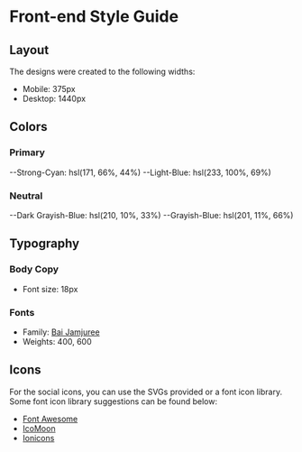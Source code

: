 # Front-end Style Guide

## Layout

The designs were created to the following widths:

- Mobile: 375px
- Desktop: 1440px

## Colors

### Primary

--Strong-Cyan: hsl(171, 66%, 44%)
--Light-Blue: hsl(233, 100%, 69%)

### Neutral

--Dark Grayish-Blue: hsl(210, 10%, 33%)
--Grayish-Blue: hsl(201, 11%, 66%)

## Typography

### Body Copy

- Font size: 18px

### Fonts

- Family: [Bai Jamjuree](https://fonts.google.com/specimen/Bai+Jamjuree)
- Weights: 400, 600

## Icons

For the social icons, you can use the SVGs provided or a font icon library. Some font icon library suggestions can be found below:

- [Font Awesome](https://fontawesome.com)
- [IcoMoon](https://icomoon.io)
- [Ionicons](https://ionicons.com)